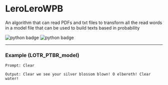 # LeroLeroWPB
An algorithm that can read PDFs and txt files to transform all the read words in a model file that can be used to build texts based in probability

![python badge](https://img.shields.io/badge/Python-14354C?style=for-the-badge&logo=python&logoColor=white)
![python badge](https://img.shields.io/badge/Beta-fff?style=for-the-badge)

<hr>

### Example (LOTR_PTBR_model)
```Prompt: Clear```

```Output: Clear we see your silver blossom blown! O elbereth! Clear water!```
